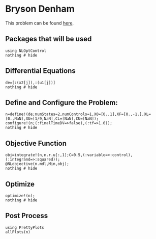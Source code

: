 # Bryson Denham

This problem can be found [here](http://www.gpops2.com/Examples/Bryson-Denham.html).

## Packages that will be used
```@example BrysonDenham
using NLOptControl
nothing # hide
```

## Differential Equations
```@example BrysonDenham
de=[:(x2[j]),:(u1[j])]
nothing # hide
```

## Define and Configure the Problem:
```@example BrysonDenham
n=define!(de;numStates=2,numControls=1,X0=[0.,1],XF=[0.,-1.],XL=[0.,NaN],XU=[1/9,NaN],CL=[NaN],CU=[NaN]);
configure!(n;(:finalTimeDV=>false),(:tf=>1.0));
nothing # hide
```

## Objective Function
```@example BrysonDenham
obj=integrate!(n,n.r.u[:,1];C=0.5,(:variable=>:control),(:integrand=>:squared));
@NLobjective(n.mdl,Min,obj);
nothing # hide
```
## Optimize
```@example BrysonDenham
optimize!(n);
nothing # hide
```

## Post Process
```@example BrysonDenham
using PrettyPlots
allPlots(n)
```
